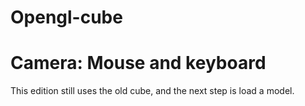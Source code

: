 # Opengl-cube
# Camera: Mouse and keyboard
This edition still uses the old cube, and the next step is load a model.
